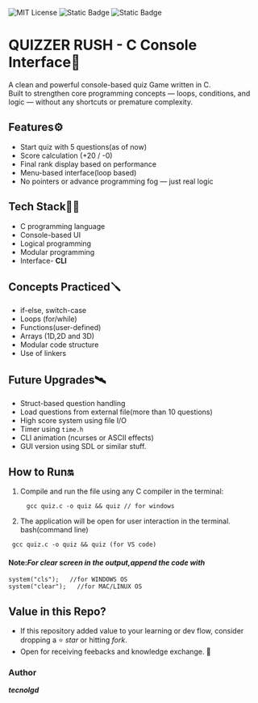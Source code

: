 ![MIT License](https://img.shields.io/github/license/tecnolgd/C-BASED-QUIZ-GAME-CLI?style=flat)
![Static Badge](https://img.shields.io/badge/tools-Open_Source-blue)
![Static Badge](https://img.shields.io/badge/interface-CLI-white)

# QUIZZER RUSH - C Console Interface🎯
A clean and powerful console-based quiz Game written in C.  
Built to strengthen core programming concepts — loops, conditions, and logic — without any shortcuts or premature complexity.

## Features⚙️
- Start quiz with 5 questions(as of now)
- Score calculation (+20 / -0)
- Final rank display based on performance
- Menu-based interface(loop based)
- No pointers or advance programming fog — just real logic

##  Tech Stack🚀🚀
- C programming language 
- Console-based UI
- Logical programming
- Modular programming
- Interface- **CLI**

##  Concepts Practiced🪛
- if-else, switch-case
- Loops (for/while)
- Functions(user-defined)
- Arrays (1D,2D and 3D)
- Modular code structure
- Use of linkers

## Future Upgrades🛰️
- Struct-based question handling
- Load questions from external file(more than 10 questions)
- High score system using file I/O
- Timer using `time.h`
- CLI animation (ncurses or ASCII effects)
- GUI version using SDL or similar stuff.

## How to Run🔛
1) Compile and run the file using any C compiler in the terminal:
```
     gcc quiz.c -o quiz && quiz // for windows
```
2) The application will be open for user interaction in the terminal.
bash(command line)
```
 gcc quiz.c -o quiz && quiz (for VS code) 
```
#### Note:*For clear screen in the output,append the code with*
``` 
system("cls");   //for WINDOWS OS
system("clear");   //for MAC/LINUX OS  
```
## Value in this Repo?
* If this repository added value to your learning or dev flow, consider dropping a ⭐ *star* or hitting *fork*.
* Open for receiving feebacks and knowledge exchange. 🚀

### Author
***tecnolgd***
